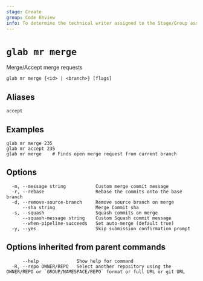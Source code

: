 ```yaml
---
stage: Create
group: Code Review
info: To determine the technical writer assigned to the Stage/Group associated with this page, see https://about.gitlab.com/handbook/product/ux/technical-writing/#assignments
---
```


<!--
This documentation is auto generated by a script.
Please do not edit this file directly. Run `make gen-docs` instead.
-->

# `glab mr merge`

Merge/Accept merge requests

```plaintext
glab mr merge {<id> | <branch>} [flags]
```

## Aliases

```plaintext
accept
```

## Examples

```plaintext
glab mr merge 235
glab mr accept 235
glab mr merge    # Finds open merge request from current branch

```

## Options

```plaintext
  -m, --message string           Custom merge commit message
  -r, --rebase                   Rebase the commits onto the base branch
  -d, --remove-source-branch     Remove source branch on merge
      --sha string               Merge Commit sha
  -s, --squash                   Squash commits on merge
      --squash-message string    Custom Squash commit message
      --when-pipeline-succeeds   Set auto-merge (default true)
  -y, --yes                      Skip submission confirmation prompt
```

## Options inherited from parent commands

```plaintext
      --help              Show help for command
  -R, --repo OWNER/REPO   Select another repository using the OWNER/REPO or `GROUP/NAMESPACE/REPO` format or full URL or git URL
```
